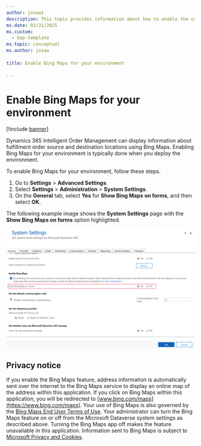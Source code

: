 ```yaml
---
author: josaw1
description: This topic provides information about how to enable the use of Bing Maps for your Dynamics 365 Intelligent Order Management environment.
ms.date: 03/21/2025
ms.custom: 
  - bap-template
ms.topic: conceptual
ms.author: josaw

title: Enable Bing Maps for your environment

---
```



# Enable Bing Maps for your environment

[!include [banner](includes/banner.md)]


Dynamics 365 Intelligent Order Management can display information about fulfillment order source and destination locations using Bing Maps. Enabling Bing Maps for your environment is typically done when you deploy the environment. 

To enable Bing Maps for your environment, follow these steps.

1.	Go to **Settings** > **Advanced Settings**.
2.	Select **Settings** > **Administration** > **System Settings**.
3.	On the **General** tab, select **Yes** for **Show Bing Maps on forms**, and then select **OK**.

The following example image shows the **System Settings** page with the **Show Bing Maps on forms** option highlighted.

![System Setting page with Show Bing Maps on forms option highlighted.](media/system-settings-show-bing-maps.png)

## Privacy notice
If you enable the Bing Maps feature, address information is automatically sent over the internet to the Bing Maps service to display an online map of the address within this application. If you click on Bing Maps within this application, you will be redirected to [www.bing.com/maps](https://www.bing.com/maps). Your use of Bing Maps is also governed by the [Bing Maps End User Terms of Use](https://go.microsoft.com/?linkid=9710837). Your administrator can turn the Bing Maps feature on or off from the Microsoft Dataverse system settings as described above.  Turning the Bing Maps app off makes the feature unavailable in this application. Information sent to Bing Maps is subject to [Microsoft Privacy and Cookies](https://go.microsoft.com/fwlink/p/?linkid=521839).
